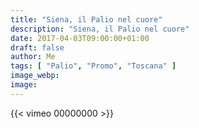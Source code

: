 ```yaml
---
title: "Siena, il Palio nel cuore"
description: "Siena, il Palio nel cuore"
date: 2017-04-03T09:00:00+01:00
draft: false
author: Me
tags: [ "Palio", "Promo", "Toscana" ]
image_webp:
image:
---
```


{{< vimeo 00000000 >}}
